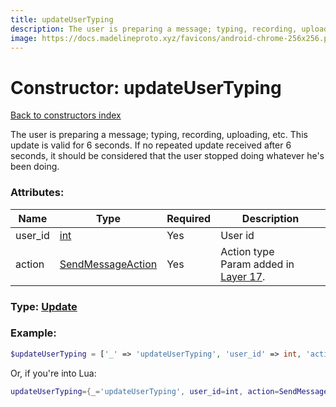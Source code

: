 ```yaml
---
title: updateUserTyping
description: The user is preparing a message; typing, recording, uploading, etc. This update is valid for 6 seconds. If no repeated update received after 6 seconds, it should be considered that the user stopped doing whatever he's been doing.
image: https://docs.madelineproto.xyz/favicons/android-chrome-256x256.png
---
```

# Constructor: updateUserTyping  
[Back to constructors index](index.md)



The user is preparing a message; typing, recording, uploading, etc. This update is valid for 6 seconds. If no repeated update received after 6 seconds, it should be considered that the user stopped doing whatever he's been doing.

### Attributes:

| Name     |    Type       | Required | Description |
|----------|---------------|----------|-------------|
|user\_id|[int](../types/int.md) | Yes|User id|
|action|[SendMessageAction](../types/SendMessageAction.md) | Yes|Action type<br>Param added in [Layer 17](https://core.telegram.org/api/layers#layer-17).|



### Type: [Update](../types/Update.md)


### Example:

```php
$updateUserTyping = ['_' => 'updateUserTyping', 'user_id' => int, 'action' => SendMessageAction];
```  


Or, if you're into Lua:

```lua
updateUserTyping={_='updateUserTyping', user_id=int, action=SendMessageAction}

```


